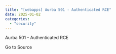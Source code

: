 ```yaml
---
title: "[webapps] Aurba 501 - Authenticated RCE"
date: 2025-01-02
categories: 
  - "security"
---
```


Aurba 501 - Authenticated RCE

Go to Source
